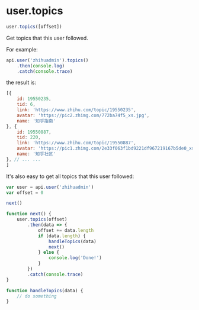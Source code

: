 # user.topics

```javascript
user.topics([offset])
```

Get topics that this user followed.

For example:

```javascript
api.user('zhihuadmin').topics()
    .then(console.log)
    .catch(console.trace)
```

the result is:

```javascript
[{
    id: 19550235,
    tid: 6,
    link: 'https://www.zhihu.com/topic/19550235',
    avatar: 'https://pic2.zhimg.com/772ba74f5_xs.jpg',
    name: '知乎指南'
}, {
    id: 19550887,
    tid: 220,
    link: 'https://www.zhihu.com/topic/19550887',
    avatar: 'https://pic1.zhimg.com/2e33f063f1bd9221df967219167b5de0_xs.jpg',
    name: '知乎社区'
}, // ... ...
]
```

It's also easy to get all topics that this user followed:

```javascript
var user = api.user('zhihuadmin')
var offset = 0

next()

function next() {
    user.topics(offset)
        .then(data => {
            offset += data.length
            if (data.length) {
                handleTopics(data)
                next()
            } else {
                console.log('Done!')
            }
        })
        .catch(console.trace)
}

function handleTopics(data) {
    // do something
}
```

